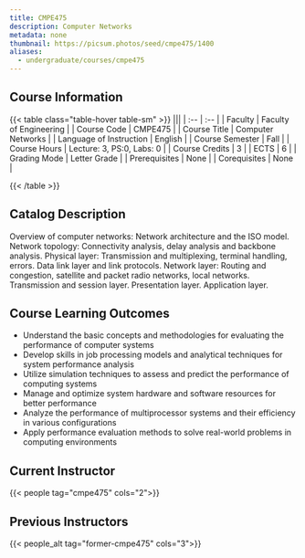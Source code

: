```yaml
---
title: CMPE475
description: Computer Networks
metadata: none
thumbnail: https://picsum.photos/seed/cmpe475/1400
aliases:
  - undergraduate/courses/cmpe475
---
```


## Course Information

<!-- prettier-ignore-start -->
{{< table class="table-hover table-sm" >}}
|||
| :-- | :-- |
| Faculty | Faculty of Engineering |
| Course Code | CMPE475 |
| Course Title | Computer Networks |
| Language of Instruction | English |
| Course Semester | Fall |
| Course Hours | Lecture: 3, PS:0, Labs: 0 |
| Course Credits | 3 |
| ECTS | 6 |
| Grading Mode | Letter Grade |
| Prerequisites | None |
| Corequisites | None |

{{< /table >}}
<!-- prettier-ignore-end -->


## Catalog Description

Overview of computer networks: Network architecture and the ISO model. Network topology: Connectivity analysis, delay analysis and backbone analysis. Physical layer: Transmission and multiplexing, terminal handling, errors. Data link layer and link protocols. Network layer: Routing and congestion, satellite and packet radio networks, local networks. Transmission and session layer. Presentation layer. Application layer.


## Course Learning Outcomes

- Understand the basic concepts and methodologies for evaluating the performance of computer systems
- Develop skills in job processing models and analytical techniques for system performance analysis
- Utilize simulation techniques to assess and predict the performance of computing systems
- Manage and optimize system hardware and software resources for better performance
- Analyze the performance of multiprocessor systems and their efficiency in various configurations
- Apply performance evaluation methods to solve real-world problems in computing environments


## Current Instructor

{{< people tag="cmpe475" cols="2">}}

## Previous Instructors

{{< people_alt tag="former-cmpe475" cols="3">}}
